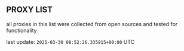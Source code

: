 ## PROXY LIST

all proxies in this list were collected from open sources and tested for functionality

last update: `2025-03-30 08:52:26.335815+00:00` UTC